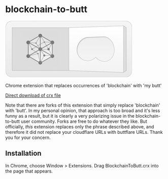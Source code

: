 blockchain-to-butt
=============

![](logo.png)

Chrome extension that replaces occurrences of 'blockchain' with 'my butt'

[Direct download of crx file](https://github.com/horohronos/blockchain-to-butt/blob/master/CloudToButt.crx?raw=true)

Note that there are forks of this extension that simply replace 'blockchain' with 'butt'.
In my personal opinion, that approach is too broad and it's less funny as a result, but it is clearly a very
polarizing issue in the blockchain-to-butt user community.  Forks are free to do whatever they like.  But officially, _this_ extension replaces only the phrase described above, and therefore it did not replace your cloudflare URLs with buttflare URLs. Thank you for your concern.

Installation
------------

In Chrome, choose Window > Extensions.  Drag BlockchainToButt.crx into the page that appears.
